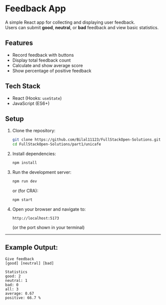 # Feedback App

A simple React app for collecting and displaying user feedback.  
Users can submit **good**, **neutral**, or **bad** feedback and view basic statistics.

## Features

- Record feedback with buttons  
- Display total feedback count  
- Calculate and show average score  
- Show percentage of positive feedback  

## Tech Stack

- React (Hooks: `useState`)
- JavaScript (ES6+)

## Setup

1. Clone the repository:
   ```bash
   git clone https://github.com/Bilal11123/FullStackOpen-Solutions.git
   cd FullStackOpen-Solutions/part1/unicafe
    ```

2. Install dependencies:
   ```bash
   npm install
   ```

3. Run the development server:
   ```bash
   npm run dev
   ```

   or (for CRA):
   ```bash
   npm start
   ```

4. Open your browser and navigate to:
   ```
   http://localhost:5173
   ```
   (or the port shown in your terminal)
---

## Example Output:
```
Give feedback
[good] [neutral] [bad]

Statistics
good: 2
neutral: 1
bad: 0
all: 3
average: 0.67
positive: 66.7 %
```